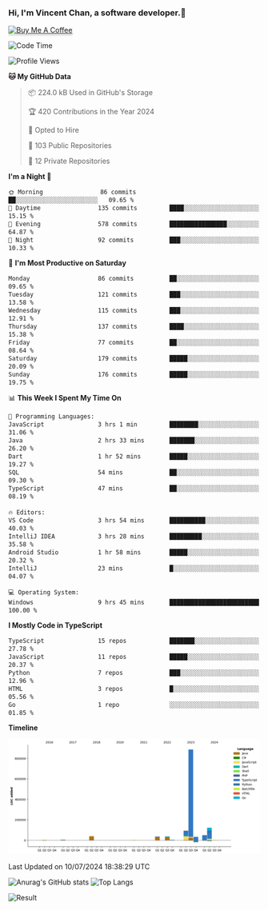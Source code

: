 ### Hi, I'm Vincent Chan, a software developer.👋
<a href="https://buymeacoffee.com/vincentchan" target="_blank"><img src="https://www.buymeacoffee.com/assets/img/custom_images/orange_img.png" alt="Buy Me A Coffee" style="height: 41px !important;width: 174px !important;box-shadow: 0px 3px 2px 0px rgba(190, 190, 190, 0.5) !important;-webkit-box-shadow: 0px 3px 2px 0px rgba(190, 190, 190, 0.5) !important;" ></a>
<!--
**hkvincent/hkvincent** is a ✨ _special_ ✨ repository because its `README.md` (this file) appears on your GitHub profile.

Here are some ideas to get you started:

- 🔭 I’m currently working on ...
- 🌱 I’m currently learning ...
- 👯 I’m looking to collaborate on ...
- 🤔 I’m looking for help with ...
- 💬 Ask me about ...
- 📫 How to reach me: ...
- 😄 Pronouns: ...
- ⚡ Fun fact: ...
-->
<!--START_SECTION:waka-->
![Code Time](http://img.shields.io/badge/Code%20Time-1%2C292%20hrs%2024%20mins-blue)

![Profile Views](http://img.shields.io/badge/Profile%20Views-0-blue)

**🐱 My GitHub Data** 

> 📦 224.0 kB Used in GitHub's Storage 
 > 
> 🏆 420 Contributions in the Year 2024
 > 
> 💼 Opted to Hire
 > 
> 📜 103 Public Repositories 
 > 
> 🔑 12 Private Repositories 
 > 
**I'm a Night 🦉** 

```text
🌞 Morning                86 commits          ██░░░░░░░░░░░░░░░░░░░░░░░   09.65 % 
🌆 Daytime                135 commits         ████░░░░░░░░░░░░░░░░░░░░░   15.15 % 
🌃 Evening                578 commits         ████████████████░░░░░░░░░   64.87 % 
🌙 Night                  92 commits          ███░░░░░░░░░░░░░░░░░░░░░░   10.33 % 
```
📅 **I'm Most Productive on Saturday** 

```text
Monday                   86 commits          ██░░░░░░░░░░░░░░░░░░░░░░░   09.65 % 
Tuesday                  121 commits         ███░░░░░░░░░░░░░░░░░░░░░░   13.58 % 
Wednesday                115 commits         ███░░░░░░░░░░░░░░░░░░░░░░   12.91 % 
Thursday                 137 commits         ████░░░░░░░░░░░░░░░░░░░░░   15.38 % 
Friday                   77 commits          ██░░░░░░░░░░░░░░░░░░░░░░░   08.64 % 
Saturday                 179 commits         █████░░░░░░░░░░░░░░░░░░░░   20.09 % 
Sunday                   176 commits         █████░░░░░░░░░░░░░░░░░░░░   19.75 % 
```


📊 **This Week I Spent My Time On** 

```text
💬 Programming Languages: 
JavaScript               3 hrs 1 min         ████████░░░░░░░░░░░░░░░░░   31.06 % 
Java                     2 hrs 33 mins       ███████░░░░░░░░░░░░░░░░░░   26.20 % 
Dart                     1 hr 52 mins        █████░░░░░░░░░░░░░░░░░░░░   19.27 % 
SQL                      54 mins             ██░░░░░░░░░░░░░░░░░░░░░░░   09.30 % 
TypeScript               47 mins             ██░░░░░░░░░░░░░░░░░░░░░░░   08.19 % 

🔥 Editors: 
VS Code                  3 hrs 54 mins       ██████████░░░░░░░░░░░░░░░   40.03 % 
IntelliJ IDEA            3 hrs 28 mins       █████████░░░░░░░░░░░░░░░░   35.58 % 
Android Studio           1 hr 58 mins        █████░░░░░░░░░░░░░░░░░░░░   20.32 % 
IntelliJ                 23 mins             █░░░░░░░░░░░░░░░░░░░░░░░░   04.07 % 

💻 Operating System: 
Windows                  9 hrs 45 mins       █████████████████████████   100.00 % 
```

**I Mostly Code in TypeScript** 

```text
TypeScript               15 repos            ███████░░░░░░░░░░░░░░░░░░   27.78 % 
JavaScript               11 repos            █████░░░░░░░░░░░░░░░░░░░░   20.37 % 
Python                   7 repos             ███░░░░░░░░░░░░░░░░░░░░░░   12.96 % 
HTML                     3 repos             █░░░░░░░░░░░░░░░░░░░░░░░░   05.56 % 
Go                       1 repo              ░░░░░░░░░░░░░░░░░░░░░░░░░   01.85 % 
```



**Timeline**

![Lines of Code chart](https://raw.githubusercontent.com/hkvincent/hkvincent/main/assets/bar_graph.png)


 Last Updated on 10/07/2024 18:38:29 UTC
<!--END_SECTION:waka-->
![Anurag's GitHub stats](https://github-readme-stats.vercel.app/api?username=hkvincent&rank_icon=github&hide=contribs,prs)
![Top Langs](https://github-readme-stats.vercel.app/api/top-langs/?username=hkvincent&layout=compact)

![Result](https://image-keeper.vincentchan.workers.dev/file/eff033ac20714fe72c62b.png)
